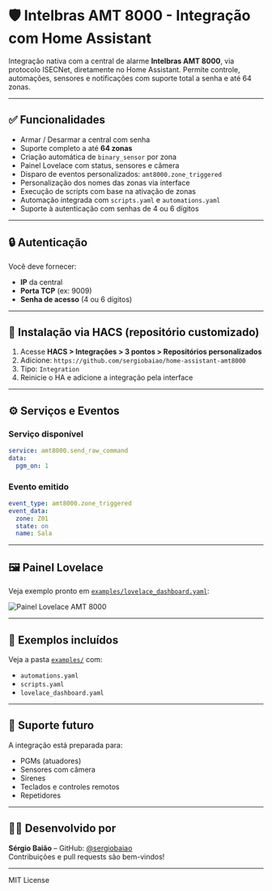 # 🛡️ Intelbras AMT 8000 - Integração com Home Assistant

Integração nativa com a central de alarme **Intelbras AMT 8000**, via protocolo ISECNet, diretamente no Home Assistant. Permite controle, automações, sensores e notificações com suporte total a senha e até 64 zonas.

---

## ✅ Funcionalidades

- Armar / Desarmar a central com senha
- Suporte completo a até **64 zonas**
- Criação automática de `binary_sensor` por zona
- Painel Lovelace com status, sensores e câmera
- Disparo de eventos personalizados: `amt8000.zone_triggered`
- Personalização dos nomes das zonas via interface
- Execução de scripts com base na ativação de zonas
- Automação integrada com `scripts.yaml` e `automations.yaml`
- Suporte à autenticação com senhas de 4 ou 6 dígitos

---

## 🔒 Autenticação

Você deve fornecer:
- **IP** da central
- **Porta TCP** (ex: 9009)
- **Senha de acesso** (4 ou 6 dígitos)

---

## 🧰 Instalação via HACS (repositório customizado)

1. Acesse **HACS > Integrações > 3 pontos > Repositórios personalizados**
2. Adicione: `https://github.com/sergiobaiao/home-assistant-amt8000`
3. Tipo: `Integration`
4. Reinicie o HA e adicione a integração pela interface

---

## ⚙️ Serviços e Eventos

### Serviço disponível

```yaml
service: amt8000.send_raw_command
data:
  pgm_on: 1
```

### Evento emitido

```yaml
event_type: amt8000.zone_triggered
event_data:
  zone: Z01
  state: on
  name: Sala
```

---

## 🖼️ Painel Lovelace

Veja exemplo pronto em [`examples/lovelace_dashboard.yaml`](examples/lovelace_dashboard.yaml):

![Painel Lovelace AMT 8000](https://github.com/sergiobaiao/home-assistant-amt8000/raw/main/docs/amt8000_panel_example.png)

---

## 🧪 Exemplos incluídos

Veja a pasta [`examples/`](examples/) com:
- `automations.yaml`
- `scripts.yaml`
- `lovelace_dashboard.yaml`

---

## 🧩 Suporte futuro

A integração está preparada para:
- PGMs (atuadores)
- Sensores com câmera
- Sirenes
- Teclados e controles remotos
- Repetidores

---

## 👨‍💻 Desenvolvido por

**Sérgio Baião** – GitHub: [@sergiobaiao](https://github.com/sergiobaiao)  
Contribuições e pull requests são bem-vindos!

---

MIT License